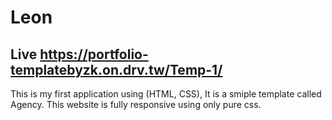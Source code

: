 # Leon 
## Live https://portfolio-templatebyzk.on.drv.tw/Temp-1/
This is my first application using (HTML, CSS), It is a smiple template called Agency.
This website is fully responsive using only pure css.
